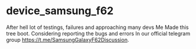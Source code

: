 # device_samsung_f62
After hell lot of testings, failures and approaching many devs
Me Made this tree boot. Considering reporting the bugs and errors
In our official telegram group https://t.me/SamsungGalaxyF62Discussion.
